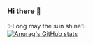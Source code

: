 ### Hi there 👋

<!--
**zsppp/zsppp** is a ✨ _special_ ✨ repository because its `README.md` (this file) appears on your GitHub profile.

Here are some ideas to get you started:

- 🔭 I’m currently working on ...
- 🌱 I’m currently learning ...
- 👯 I’m looking to collaborate on ...
- 🤔 I’m looking for help with ...
- 💬 Ask me about ...
- 📫 How to reach me: ...
- 😄 Pronouns: ...
- ⚡ Fun fact: ...
-->
✨Long may the sun shine✨  
[![Anurag's GitHub stats](https://github-readme-stats.vercel.app/api?username=zsppp)](https://github.com/anuraghazra/github-readme-stats)
